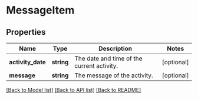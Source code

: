 # MessageItem

## Properties
Name | Type | Description | Notes
------------ | ------------- | ------------- | -------------
**activity_date** | **string** | The date and time of the current activity. | [optional] 
**message** | **string** | The message of the activity. | [optional] 

[[Back to Model list]](../README.md#documentation-for-models) [[Back to API list]](../README.md#documentation-for-api-endpoints) [[Back to README]](../README.md)



